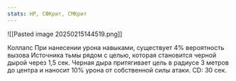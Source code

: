 ```yaml
---
stats: HP, СФКрит, СМКрит
---
```

![[Pasted image 20250215144519.png]]

Коллапс
При нанесении урона навыками, существует 4% вероятность вызова Источника тьмы рядом с целью, которая становится черной дырой через 1,5 сек. Черная дыра притягивает цель в радиусе 3 метров до центра и наносит 10% урона от собственной силы атаки. CD: 30 сек.


